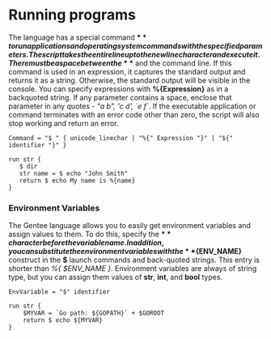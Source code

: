 # Running programs

The language has a special command **$** to run applications and operating system commands with the specified parameters. The script takes the entire line up to the newline character and execute it. There must be a space between the **$** and the command line. If this command is used in an expression, it captures the standard output and returns it as a string. Otherwise, the standard output will be visible in the console. You can specify expressions with **%{Expression}** as in a backquoted string. If any parameter contains a space, enclose that parameter in any quotes - _"a b", 'c d', \`e f\`_. If the executable application or command terminates with an error code other than zero, the script will also stop working and return an error.

```text
Command = "$ " { unicode_linechar | "%{" Expression "}" | "${" identifier "}" }
```

```text
run str {
   $ dir
   str name = $ echo "John Smith"
   return $ echo My name is %{name}
}
```

### Environment Variables

The Gentee language allows you to easily get environment variables and assign values to them. To do this, specify the **$** character before the variable name. In addition, you can substitute the environment variables with the **${ENV\_NAME}** construct in the **$** launch commands and back-quoted strings. This entry is shorter than _%{ $ENV\_NAME }_. Environment variables are always of string type, but you can assign them values of **str**, **int**, and **bool** types.

```text
EnvVariable = "$" identifier
```

```text
run str {
    $MYVAR = `Go path: ${GOPATH}` + $GOROOT
    return $ echo ${MYVAR}
}
```

